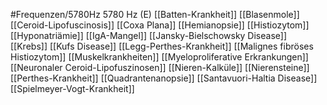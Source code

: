 #Frequenzen/5780Hz
5780 Hz (E)
[[Batten-Krankheit]]
[[Blasenmole]]
[[Ceroid-Lipofuscinosis]]
[[Coxa Plana]]
[[Hemianopsie]]
[[Histiozytom]]
[[Hyponatriämie]]
[[IgA-Mangel]]
[[Jansky-Bielschowsky Disease]]
[[Krebs]]
[[Kufs Disease]]
[[Legg-Perthes-Krankheit]]
[[Malignes fibröses Histiozytom]]
[[Muskelkrankheiten]]
[[Myeloproliferative Erkrankungen]]
[[Neuronaler Ceroid-Lipofuszinosen]]
[[Nieren-Kalküle]]
[[Nierensteine]]
[[Perthes-Krankheit]]
[[Quadrantenanopsie]]
[[Santavuori-Haltia Disease]]
[[Spielmeyer-Vogt-Krankheit]]